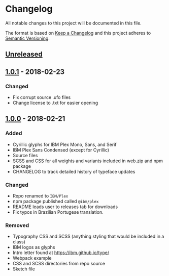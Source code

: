 # Changelog
All notable changes to this project will be documented in this file.

The format is based on [Keep a Changelog](http://keepachangelog.com/en/1.0.0/)
and this project adheres to [Semantic Versioning](http://semver.org/spec/v2.0.0.html).

## [Unreleased]

## [1.0.1] - 2018-02-23
### Changed
- Fix corrupt source .ufo files
- Change license to .txt for easier opening

## [1.0.0] - 2018-02-21
### Added
- Cyrillic glyphs for IBM Plex Mono, Sans, and Serif
- IBM Plex Sans Condensed (except for Cyrillic)
- Source files
- SCSS and CSS for all weights and variants included in web.zip and npm package
- CHANGELOG to track detailed history of typeface updates

### Changed
- Repo renamed to `IBM/Plex`
- npm package published called `@ibm/plex`
- README leads user to releases tab for downloads
- Fix typos in Brazilian Portugese translation.

### Removed
- Typography CSS and SCSS (anything styling that would be included in a class)
- IBM logos as glyphs
- Intro letter found at https://ibm.github.io/type/
- Webpack example
- CSS and SCSS directories from repo source
- Sketch file

[Unreleased]: https://github.com/IBM/plex/compare/v1.0.1...HEAD
[1.0.1]: https://github.com/IBM/plex/compare/v1.0.0...v1.0.1
[1.0.0]: https://github.com/IBM/plex/compare/v0.5.4...v1.0.0

